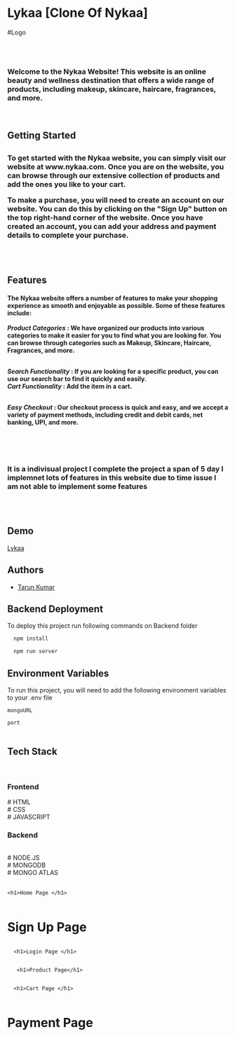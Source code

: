 
# Lykaa [Clone Of Nykaa]

#Logo 
<br><br>
<img src="./frontend/logo.png" alt="">

<br>
<h3>Welcome to the Nykaa Website! This website is an online beauty and wellness destination that offers a wide range of products, including makeup, skincare, haircare, fragrances, and more.</h3>
<br>

<h2>Getting Started<h2>
  <h3>
To get started with the Nykaa website, you can simply visit our website at www.nykaa.com. Once you are on the website, you can browse through our extensive collection of products and add the ones you like to your cart.

To make a purchase, you will need to create an account on our website. You can do this by clicking on the "Sign Up" button on the top right-hand corner of the website. Once you have created an account, you can add your address and payment details to complete your purchase. </h3>
  
  <br><br>
  
  
  <h2>Features</h2>
<h4>The Nykaa website offers a number of features to make your shopping experience as smooth and enjoyable as possible. Some of these features include:
<br><br>
<i>Product Categories </i> : We have organized our products into various categories to make it easier for you to find what you are looking for. You can browse through categories such as Makeup, Skincare, Haircare, Fragrances, and more. <br><br>

<i>Search Functionality</i> : If you are looking for a specific product, you can use our search bar to find it quickly and easily. <br>
<i>Cart Functionality </i> : Add the item in a cart. <br><br>

<i>Easy Checkout</i> : Our checkout process is quick and easy, and we accept a variety of payment methods, including credit and debit cards, net banking, UPI, and more. <br><br>

  <br><br>
<h3>It is a indivisual project I complete the project a span of 5 day I implemnet lots of features in this website due to time issue I am not able to implement some features</h3>
<br><br>  

</h4>








## Demo

[Lykaa](https://glistening-croissant-1be435.netlify.app)



## Authors


- [Tarun Kumar](https://github.com/IAmtarunKumar)




## Backend Deployment



To deploy this project run following commands on Backend folder

```bash
  npm install
```

```bash
  npm run server
```



## Environment Variables

To run this project, you will need to add the following environment variables to your .env file

`mongoURL`

`port`
  <br><br>
<h2>Tech Stack </h2>
  <br>
  <h3>Frontend </h3>
  # HTML
  <br>
  # CSS
  <br>
  # JAVASCRIPT
  <br>
   <h3>Backend</h3>
  <br>
  # NODE.JS
  <br>
  # MONGODB
  <br>
  # MONGO ATLAS
<br><br>
  
    <h1>Home Page </h1>
<img src="./frontend/home_page.png" alt="">
  
   <h1>Sign Up Page </h1>
<img src="./frontend/signup_page.png" alt="">
  
      <h1>Login Page </h1>
<img src="./frontend/login_page.png" alt="">
  
  
       <h1>Product Page</h1>
<img src="./frontend/product_page.png" alt="">
  
      <h1>Cart Page </h1>
<img src="./frontend/cart_page.png" alt="">
  
  <h1>Payment Page </h1>
<img src="./frontend/payment_page.png" alt="">





